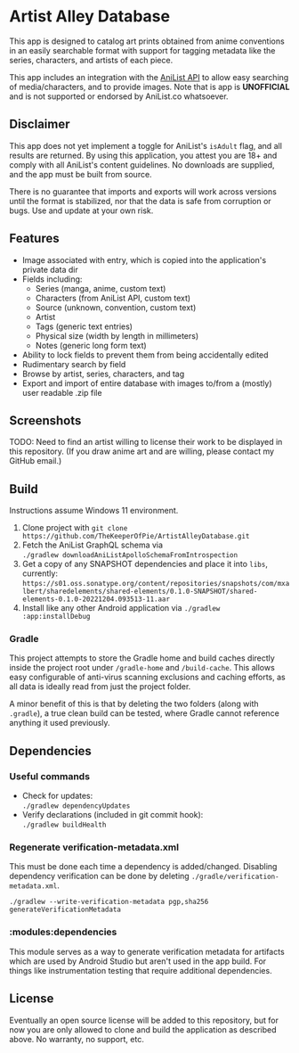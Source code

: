 # Artist Alley Database

This app is designed to catalog art prints obtained from anime conventions in an easily searchable
format with support for tagging metadata like the series, characters, and artists of each piece.

This app includes an integration with the
[AniList API](https://anilist.gitbook.io/anilist-apiv2-docs/) to allow easy searching of
media/characters, and to provide images. Note that is app is **UNOFFICIAL** and is not supported or
endorsed by AniList.co whatsoever.

## Disclaimer

This app does not yet implement a toggle for AniList's `isAdult` flag, and all results are returned.
By using this application, you attest you are 18+ and comply with all AniList's content guidelines.
No downloads are supplied, and the app must be built from source.

There is no guarantee that imports and exports will work across versions until the format is
stabilized, nor that the data is safe from corruption or bugs. Use and update at your own risk.

## Features

- Image associated with entry, which is copied into the application's private data dir
- Fields including:
  - Series (manga, anime, custom text)
  - Characters (from AniList API, custom text)
  - Source (unknown, convention, custom text)
  - Artist
  - Tags (generic text entries)
  - Physical size (width by length in millimeters)
  - Notes (generic long form text)
- Ability to lock fields to prevent them from being accidentally edited
- Rudimentary search by field
- Browse by artist, series, characters, and tag
- Export and import of entire database with images to/from a (mostly) user readable .zip file

## Screenshots

TODO: Need to find an artist willing to license their work to be displayed in this repository.
(If you draw anime art and are willing, please contact my GitHub email.)

## Build

Instructions assume Windows 11 environment.

1. Clone project with `git clone https://github.com/TheKeeperOfPie/ArtistAlleyDatabase.git`
2. Fetch the AniList GraphQL schema via  
   `./gradlew downloadAniListApolloSchemaFromIntrospection`
3. Get a copy of any SNAPSHOT dependencies and place it into `libs`, currently:
   ```https://s01.oss.sonatype.org/content/repositories/snapshots/com/mxalbert/sharedelements/shared-elements/0.1.0-SNAPSHOT/shared-elements-0.1.0-20221204.093513-11.aar```
4. Install like any other Android application via `./gradlew :app:installDebug`

### Gradle

This project attempts to store the Gradle home and build caches directly inside the project root
under `/gradle-home` and `/build-cache`. This allows easy configurable of anti-virus scanning
exclusions and caching efforts, as all data is ideally read from just the project folder.

A minor benefit of this is that by deleting the two folders (along with `.gradle`), a true clean
build can be tested, where Gradle cannot reference anything it used previously.

## Dependencies

### Useful commands

- Check for updates:  
  `./gradlew dependencyUpdates`
- Verify declarations (included in git commit hook):  
  `./gradlew buildHealth`

### Regenerate verification-metadata.xml

This must be done each time a dependency is added/changed. Disabling dependency verification can be
done by deleting `./gradle/verification-metadata.xml`.

`./gradlew --write-verification-metadata pgp,sha256 generateVerificationMetadata`

### :modules:dependencies

This module serves as a way to generate verification metadata for artifacts which are used by
Android Studio but aren't used in the app build. For things like instrumentation testing that
require additional dependencies.

## License

Eventually an open source license will be added to this repository, but for now you are only allowed
to clone and build the application as described above. No warranty, no support, etc.